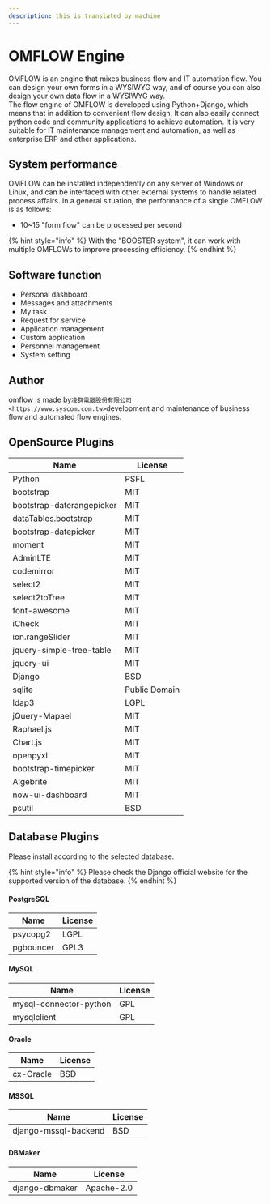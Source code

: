 ```yaml
---
description: this is translated by machine
---
```


# OMFLOW Engine

OMFLOW is an engine that mixes business flow and IT automation flow. You can design your own forms in a WYSIWYG way, and of course you can also design your own data flow in a WYSIWYG way.\
The flow engine of OMFLOW is developed using Python+Django, which means that in addition to convenient flow design, It can also easily connect python code and community applications to achieve automation. It is very suitable for IT maintenance management and automation, as well as enterprise ERP and other applications.



## System performance

OMFLOW can be installed independently on any server of Windows or Linux, and can be interfaced with other external systems to handle related process affairs. In a general situation, the performance of a single OMFLOW is as follows:

* 10\~15 "form flow" can be processed per second

{% hint style="info" %}
With the "BOOSTER system", it can work with multiple OMFLOWs to improve processing efficiency.
{% endhint %}

## Software function

* Personal dashboard
* Messages and attachments
* My task
* Request for service&#x20;
* Application management
* Custom application
* Personnel management
* System setting

## Author

omflow is made by`凌群電腦股份有限公司 <https://www.syscom.com.tw>`development and maintenance of business flow and automated flow engines.



## OpenSource Plugins

| Name                      | License       |
| ------------------------- | ------------- |
| Python                    | PSFL          |
| bootstrap                 | MIT           |
| bootstrap-daterangepicker | MIT           |
| dataTables.bootstrap      | MIT           |
| bootstrap-datepicker      | MIT           |
| moment                    | MIT           |
| AdminLTE                  | MIT           |
| codemirror                | MIT           |
| select2                   | MIT           |
| select2toTree             | MIT           |
| font-awesome              | MIT           |
| iCheck                    | MIT           |
| ion.rangeSlider           | MIT           |
| jquery-simple-tree-table  | MIT           |
| jquery-ui                 | MIT           |
| Django                    | BSD           |
| sqlite                    | Public Domain |
| ldap3                     | LGPL          |
| jQuery-Mapael             | MIT           |
| Raphael.js                | MIT           |
| Chart.js                  | MIT           |
| openpyxl                  | MIT           |
| bootstrap-timepicker      | MIT           |
| Algebrite                 | MIT           |
| now-ui-dashboard          | MIT           |
| psutil                    | BSD           |



## Database Plugins

Please install according to the selected database.

{% hint style="info" %}
Please check the Django official website for the supported version of the database.
{% endhint %}

#### PostgreSQL

| Name      | License |
| --------- | ------- |
| psycopg2  | LGPL    |
| pgbouncer | GPL3    |

#### MySQL

| Name                   | License |
| ---------------------- | ------- |
| mysql-connector-python | GPL     |
| mysqlclient            | GPL     |

#### Oracle

| Name      | License |
| --------- | ------- |
| cx-Oracle | BSD     |

#### MSSQL

| Name                 | License |
| -------------------- | ------- |
| django-mssql-backend | BSD     |

#### DBMaker

| Name           | License    |
| -------------- | ---------- |
| django-dbmaker | Apache-2.0 |
